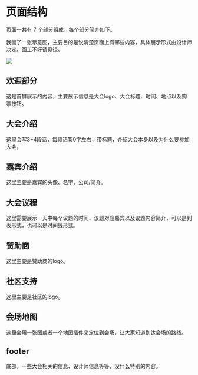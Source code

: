 # 页面结构

页面一共有 7 个部分组成，每个部分简介如下。

我画了一张示意图，主要目的是说清楚页面上有哪些内容，具体展示形式由设计师决定。画工不好请见谅。

![](http://d.pcs.baidu.com/thumbnail/34749954f7f35eb4380c863e205dd603?fid=2301552351-250528-190333989954807&time=1440036000&rt=pr&sign=FDTAER-DCb740ccc5511e5e8fedcff06b081203-mXE92js7kNi9N4wbca1Yran%2byaA%3d&expires=8h&prisign=unknow&chkbd=0&chkv=0&size=c10000_u10000&quality=90)

## 欢迎部分

这是首屏展示的内容，主要展示信息是大会logo、大会标题、时间、地点以及购票按钮。

## 大会介绍

这里会写3~4段话，每段话150字左右，带标题，介绍大会本身以及为什么要参加大会，

## 嘉宾介绍

这里主要是嘉宾的头像、名字、公司/简介。

## 大会议程

这里需要展示一天中每个议题的时间、议题对应嘉宾以及议题内容简介，可以是列表形式，也可以是时间线形式。

## 赞助商

这里主要是赞助商的logo。

## 社区支持

这里主要是社区的logo。

## 会场地图

这里会用一张图或者一个地图插件来定位到会场，让大家知道到达会场的路线。

## footer

底部，一些大会相关的信息、设计师信息等等，没什么特别的内容。

